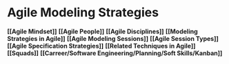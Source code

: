 # Agile Modeling Strategies

**[[Agile Mindset]]**
**[[Agile People]]**
**[[Agile Disciplines]]**
**[[Modeling Strategies in Agile]]**
**[[Agile Modeling Sessions]]**
**[[Agile Session Types]]**
**[[Agile Specification Strategies]]**
**[[Related Techniques in Agile]]**
**[[Squads]]**
**[[Carreer/Software Engineering/Planning/Soft Skills/Kanban]]**
